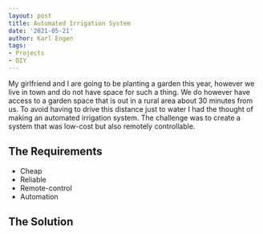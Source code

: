 ```yaml
---
layout: post
title: Automated Irrigation System
date: '2021-05-21'
author: Karl Engen
tags:
- Projects
- DIY
---
```

My girlfriend and I are going to be planting a garden this year, however we live in town and do not have space for such a thing. We do however have access to a garden space that is out in a rural area about 30 minutes from us. To avoid having to drive this distance just to water I had the thought of making an automated irrigation system. The challenge was to create a system that was low-cost but also remotely controllable.

## The Requirements

* Cheap
* Reliable
* Remote-control
* Automation

## The Solution



​	